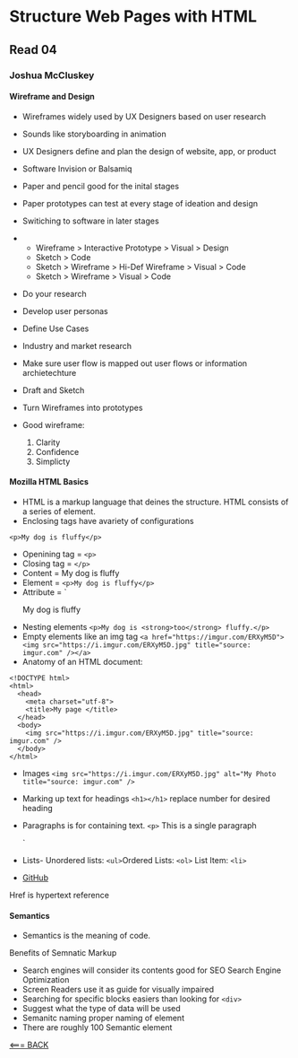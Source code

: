 # Structure Web Pages with HTML
## Read 04
### Joshua McCluskey

#### Wireframe and Design

- Wireframes widely used by UX Designers based on user research
- Sounds like storyboarding in animation
- UX Designers define and plan the design of website, app, or product
- Software Invision or Balsamiq
- Paper and pencil good for the inital stages
- Paper prototypes can test at every stage of ideation and design
- Switiching to software in later stages
- 
    * Wireframe > Interactive Prototype > Visual > Design
    * Sketch > Code
    * Sketch > Wireframe > Hi-Def Wireframe > Visual > Code
    * Sketch > Wireframe > Visual > Code

- Do your research 
- Develop user personas 
- Define Use Cases
- Industry and market research
- Make sure user flow is mapped out user flows or information archietechture
- Draft and Sketch
- Turn Wireframes into prototypes
- Good wireframe:
    1. Clarity
    2. Confidence
    3. Simplicty

#### Mozilla HTML Basics

- HTML is a markup language that deines the structure. HTML consists of a series of element.
- Enclosing tags have avariety of configurations

```
<p>My dog is fluffy</p>
```

- Openining tag = `<p>`
- Closing tag = `</p>`
- Content = My dog is fluffy
- Element = `<p>My dog is fluffy</p>`
- Attribute = `<p class="editor-note">My dog is fluffy</p>
- Nesting elements `<p>My dog is <strong>too</strong> fluffy.</p>`
- Empty elements like an img tag `<a href="https://imgur.com/ERXyM5D"><img src="https://i.imgur.com/ERXyM5D.jpg" title="source: imgur.com" /></a>`
- Anatomy of an HTML document:

```
<!DOCTYPE html>
<html>
  <head>
    <meta charset="utf-8">
    <title>My page </title>
  </head>
  <body>
    <img src="https://i.imgur.com/ERXyM5D.jpg" title="source: imgur.com" />
  </body>
</html>
```
- Images `<img src="https://i.imgur.com/ERXyM5D.jpg" alt="My Photo title="source: imgur.com" />`

- Marking up text for headings `<h1></h1>` replace number for desired heading
- Paragraphs is for containing text. `<p>` This is a single paragraph</p>
`
- Lists- Unordered lists: `<ul>`Ordered Lists: `<ol>` List Item: `<li>`
- <a href="https://www.github.com">GitHub</a>

Href is hypertext reference

#### Semantics

- Semantics is the meaning of code.

Benefits of Semnatic Markup

- Search engines will consider its contents good for SEO Search Engine Optimization
- Screen Readers use it as guide for visually impaired
- Searching for specific blocks easiers than looking for `<div>`
- Suggest what the type of data will be used
- Semanitc naming proper naming of element
- There are roughly 100 Semantic element

[<=== BACK](README.md)
